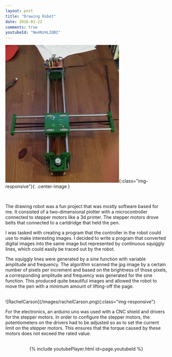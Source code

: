 ```yaml
---
layout: post
title: "Drawing Robot"
date: 2016-01-22
comments: true
youtubeId: "Ne4NzHLIQBI"
---
```


![Plotter](/images/axidraw.jpeg){:class="img-responsive"}{: .center-image }

<br>

The drawing robot was a fun project that was mostly software based for me. It consisted of a two-dimensional plotter with a microcontroller connected to stepper motors like a 3d printer. The stepper motors drove belts that connected to a cartdridge that held the pen. 

I was tasked with creating a program that the controller in the robot could use to make interesting images. I decided to write a program that converted digital images into the same image but represented by continuous squiggly lines, which could easily be traced out by the robot.

The squiggly lines were generated by a sine function with variable amplitude and frequency. The algorithm scanned the jpg image by a certain number of pixels per increment and based on the brightness of those pixels, a corresponding amplitude and frequency was generated for the sine function. This produced quite beautiful images and allowed the robot to move the pen with a minimum amount of lifting-off the page.

<br>
<!-- Rachel Carson image will go here -->
![RachelCarson](/images/rachelCarson.png){:class="img-responsive"}
<br>

For the electronics, an arduino uno was used with a CNC shield and drivers for the stepper motors. In order to configure the stepper motors, the potentiometers on the drivers had to be adjusted so as to set the current limit on the stepper motors. This ensures that the torque caused by these motors does not exceed the rated value.

<br>
<center>{% include youtubePlayer.html id=page.youtubeId %}</center>
<br>
